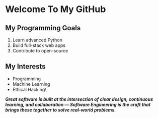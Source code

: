 # Welcome To My GitHub
## My Programming Goals
1. Learn advanced Python
2. Build full-stack web apps
3. Contribute to open-source
## My Interests
- Programming
- Machine Learning
- Ethical Hacking\


***Great software is built at the intersection of clear design, continuous learning, and collaboration — Software Engineering is the craft that brings these together to solve real-world problems.***
